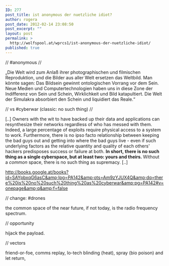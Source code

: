 ```yaml
---
ID: 277
post_title: ist anonymous der nuetzliche idiot?
author: rogera
post_date: 2012-02-14 23:08:50
post_excerpt: ""
layout: post
permalink: >
  http://wolfspool.at/wprcs1/ist-anonymous-der-nuetzliche-idiot/
published: true
---
```

// #anonymous //

„Die Welt wird zum Anlaß ihrer photographischen und filmischen Reproduktion, und die Bilder aus aller Welt ersetzen das Weltbild. Man könnte sagen: Das Bildsein gewinnt ontologischen Vorrang vor dem Sein. Neue Medien und Computertechnologien haben uns in diese Zone der Indifferenz von Sein und Schein, Wirklichkeit und Bild katapultiert. Die Welt der Simulakra absorbiert den Schein und liquidiert das Reale.“

// vs #cyberwar (classic: no such thing) //

[..] Owners with the wit to have backed up their data and applications can resynthesize their networks regardless of who has messed with them. Indeed, a large percentage of exploits require physical access to a system to work. Furthermore, there is no ipso facto relationship between keeping the bad guys out and getting into where the bad guys live - even if such underlying factors as the relative quantity and quality of each others' hackers predisposes success or failure at both. <strong>In short, there is no such thing as a single cyberspace, but at least two: yours and theirs. </strong>Without a <em>common</em> space, there is no such thing as supremacy. [..]

<a href="http://books.google.at/books?id=SAYpbxqG6asC&amp;lpg=PA142&amp;ots=Am9zYJUX4Q&amp;dq=there%20is%20no%20such%20thing%20as%20cyberwar&amp;pg=PA142#v=onepage&amp;q&amp;f=false">http://books.google.at/books?id=SAYpbxqG6asC&amp;lpg=PA142&amp;ots=Am9zYJUX4Q&amp;dq=there%20is%20no%20such%20thing%20as%20cyberwar&amp;pg=PA142#v=onepage&amp;q&amp;f=false</a>

// change: #drones

the common space of the near future, if not today, is the radio frequency spectrum.

// opportunity

hijack the payload.

// vectors

friend-or-foe, comms replay, lo-tech blinding (heat), spray (bio poison) and let return,